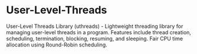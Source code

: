 # User-Level-Threads
User-Level Threads Library (uthreads) - Lightweight threading library for managing user-level threads in a program. Features include thread creation, scheduling, termination, blocking, resuming, and sleeping. Fair CPU time allocation using Round-Robin scheduling.
